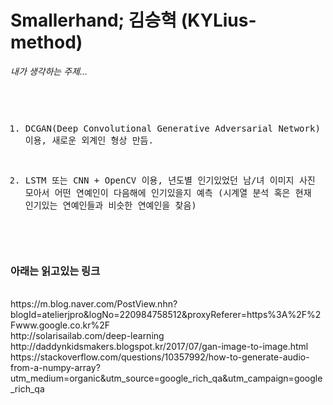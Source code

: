 # Smallerhand; 김승혁 (KYLius-method)
<p><i>내가 생각하는 주제...</i></p>
<pre>

1. DCGAN(Deep Convolutional Generative Adversarial Network) + OpenCV 이용,
새로운 외계인 형상 만듬.

2. LSTM 또는 CNN + OpenCV 이용,
년도별 인기있었던 남/녀 이미지 사진 모아서 어떤 연예인이 다음해에 인기있을지 예측
(시계열 분석 혹은 현재 인기있는 연예인들과 비슷한 연예인을 찾음)

</pre>

### 아래는 읽고있는 링크
<br>
https://m.blog.naver.com/PostView.nhn?blogId=atelierjpro&logNo=220984758512&proxyReferer=https%3A%2F%2Fwww.google.co.kr%2F
<br>
http://solarisailab.com/deep-learning
<br>
http://daddynkidsmakers.blogspot.kr/2017/07/gan-image-to-image.html
<br>
https://stackoverflow.com/questions/10357992/how-to-generate-audio-from-a-numpy-array?utm_medium=organic&utm_source=google_rich_qa&utm_campaign=google_rich_qa
